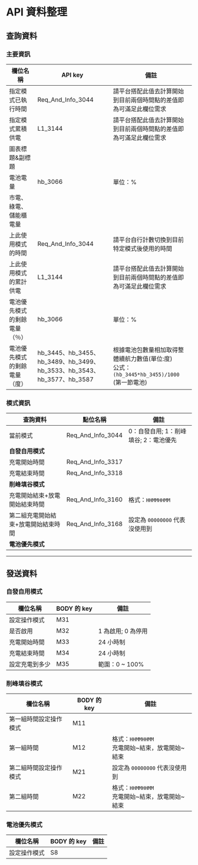 # API 資料整理

## 查詢資料

### 主要資訊
| 欄位名稱 | API key | 備註 |
| --- | --- | --- |
| 指定模式已執行時間 | Req_And_Info_3044 | 請平台搭配此值去計算開始到目前兩個時間點的差值即為可滿足此欄位需求 |
| 指定模式累積供電 | L1_3144 | 請平台搭配此值去計算開始到目前兩個時間點的差值即為可滿足此欄位需求 |
| 圖表標題&副標題 |  |  |
| 電池電量 | hb_3066 | 單位：% |
| 市電、綠電、儲能櫃電量 |  |  |
| 上此使用模式的時間 | Req_And_Info_3044 | 請平台自行計數切換到目前特定模式後使用的時間 |
| 上此使用模式的累計供電 | L1_3144 | 請平台搭配此值去計算開始到目前兩個時間點的差值即為可滿足此欄位需求 |
| 電池優先模式的剩餘電量（％） | hb_3066 | 單位：% |
| 電池優先模式的剩餘電量（度） | hb_3445、hb_3455、hb_3489、hb_3499、hb_3533、hb_3543、hb_3577、hb_3587 | 根據電池包數量相加取得整體續航力數值(單位:度)<br>公式：`(hb_3445*hb_3455)/1000` (第一節電池) |

### 模式資訊
| **查詢資料** | 點位名稱 | 備註 |
| --- | --- | --- |
| 當前模式 | Req_And_Info_3044 | 0：自發自用; 1：削峰填谷; 2：電池優先 |
| **自發自用模式** |  |  |
| 充電開始時間 | Req_And_Info_3317 |  |
| 充電結束時間 | Req_And_Info_3318 |  |
| **削峰填谷模式** |  |  |
| 充電開始結束+放電開始結束時間 | Req_And_Info_3160 | 格式：`HHMMHHMM` |
| 第二組充電開始結束+放電開始結束時間 | Req_And_Info_3168 | 設定為 `00000000` 代表沒使用到 |
| **電池優先模式** |  |  |

---

## 發送資料

### 自發自用模式
| 欄位名稱 | BODY 的 key | 備註 |
| --- | --- | --- |
| 設定操作模式 | M31 |  |
| 是否啟用 | M32 | 1 為啟用; 0 為停用 |
| 充電開始時間 | M33 | 24 小時制 |
| 充電結束時間 | M34 | 24 小時制 |
| 設定充電到多少 | M35 | 範圍：0 ~ 100% |

### 削峰填谷模式
| 欄位名稱 | BODY 的 key | 備註 |
| --- | --- | --- |
| 第一組時間設定操作模式 | M11 |  |
| 第一組時間 | M12 | 格式：`HHMMHHMM`<br>充電開始~結束，放電開始~結束 |
| 第二組時間設定操作模式 | M21 | 設定為 `00000000` 代表沒使用到 |
| 第二組時間 | M22 | 格式：`HHMMHHMM`<br>充電開始~結束，放電開始~結束 |

### 電池優先模式
| 欄位名稱 | BODY 的 key | 備註 |
| --- | --- | --- |
| 設定操作模式 | S8 |  |


















